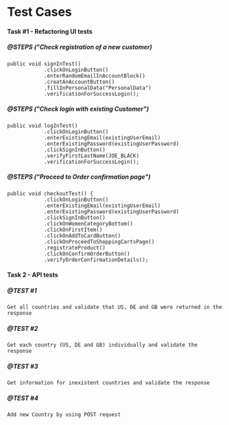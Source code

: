 # Test Cases

#### Task #1 - Refactoring UI tests

##### @STEPS ("Check registration of a new customer)
    public void signInTest() 
                .clickOnLoginButton()
                .enterRandomEmailInAccountBlock()
                .creatAnAccountButton()
                .fillInPersonalData("PersonalData")
                .verificationForSuccessLogin();
    
##### @STEPS ("Check login with existing Customer")
    public void logInTest() 
                .clickOnLoginButton()
                .enterExistingEmail(existingUserEmail)
                .enterExistingPassword(existingUserPassword)
                .clickSignInButton()
                .verifyFirstLastName(JOE_BLACK)
                .verificationForSuccessLogin();
    
##### @STEPS ("Proceed to Order confirmation page")
    public void checkoutTest() {
                .clickOnLoginButton()
                .enterExistingEmail(existingUserEmail)
                .enterExistingPassword(existingUserPassword)
                .clickSignInButton()
                .clickOnWomenCategoryBottom()
                .clickOnFirstItem()
                .clickOnAddToCardButton()
                .clickOnProceedToShoppingCartsPage()
                .registrateProduct()
                .clickOnConfirmOrderButton()
                .verifyOrderConfirmationDetails();
   
#### Task 2 - API tests

##### @TEST #1
```Get all countries and validate that US, DE and GB were returned in the response```
##### @TEST #2 
```Get each country (US, DE and GB) individually and validate the response```
##### @TEST #3
```Get information for inexistent countries and validate the response```
##### @TEST #4
```Add new Country by using POST request```


